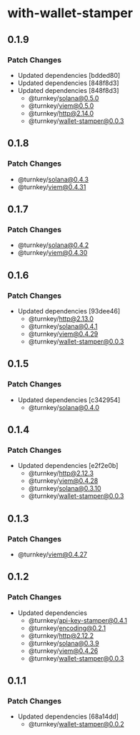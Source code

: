 # with-wallet-stamper

## 0.1.9

### Patch Changes

- Updated dependencies [bdded80]
- Updated dependencies [848f8d3]
- Updated dependencies [848f8d3]
  - @turnkey/solana@0.5.0
  - @turnkey/viem@0.5.0
  - @turnkey/http@2.14.0
  - @turnkey/wallet-stamper@0.0.3

## 0.1.8

### Patch Changes

- @turnkey/solana@0.4.3
- @turnkey/viem@0.4.31

## 0.1.7

### Patch Changes

- @turnkey/solana@0.4.2
- @turnkey/viem@0.4.30

## 0.1.6

### Patch Changes

- Updated dependencies [93dee46]
  - @turnkey/http@2.13.0
  - @turnkey/solana@0.4.1
  - @turnkey/viem@0.4.29
  - @turnkey/wallet-stamper@0.0.3

## 0.1.5

### Patch Changes

- Updated dependencies [c342954]
  - @turnkey/solana@0.4.0

## 0.1.4

### Patch Changes

- Updated dependencies [e2f2e0b]
  - @turnkey/http@2.12.3
  - @turnkey/viem@0.4.28
  - @turnkey/solana@0.3.10
  - @turnkey/wallet-stamper@0.0.3

## 0.1.3

### Patch Changes

- @turnkey/viem@0.4.27

## 0.1.2

### Patch Changes

- Updated dependencies
  - @turnkey/api-key-stamper@0.4.1
  - @turnkey/encoding@0.2.1
  - @turnkey/http@2.12.2
  - @turnkey/solana@0.3.9
  - @turnkey/viem@0.4.26
  - @turnkey/wallet-stamper@0.0.3

## 0.1.1

### Patch Changes

- Updated dependencies [68a14dd]
  - @turnkey/wallet-stamper@0.0.2
